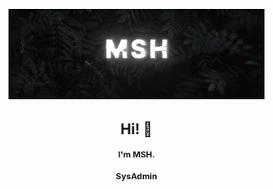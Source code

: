 <p align="center">
<img src="https://github.com/msh-8/msh-8/blob/main/images/msh-8_banner_binary.gif"></img>
<h1 align="center"> Hi! 👋</h1>
<h3 align="center"> I'm MSH.</h3>
<h3 align="center">SysAdmin</h3>
</p>



<!--
**msh-8/msh-8** is a ✨ _special_ ✨ repository because its `README.md` (this file) appears on your GitHub profile.
<img align="center" src="https://user-images.githubusercontent.com/97097641/220682104-7ae9fd49-0fde-4f30-a41d-7a41e344c84e.png">
Here are some ideas to get you started:

- 🔭 I’m currently working on ...
- 🌱 I’m currently learning ...
- 👯 I’m looking to collaborate on ...
- 🤔 I’m looking for help with ...
- 💬 Ask me about ...
- 📫 How to reach me: ...
- 😄 Pronouns: ...
- ⚡ Fun fact: ...
-->

